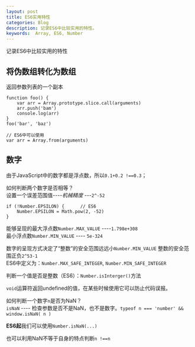 ```yaml
---
layout: post
title: ES6实用特性
categories: Blog
description: 记录ES6中比较实用的特性。
keywords:  Array, ES6, Number
---
```


记录ES6中比较实用的特性

将伪数组转化为数组
------
返回参数列表的一个副本

    function foo() {
        var arr = Array.prototype.slice.call(arguments)
        arr.push('bam')
        console.log(arr)
    }
    foo('bar', 'baz')

    // ES6中可以使用
    var arr = Array.from(arguments)
    

数字
----
由于JavaScript中的数字都是浮点数，所以`0.1+0.2 !==0.3`；		

如何判断两个数字是否相等？	
设置一个误差范围值----*机械精度* ---`2^-52`		

	if (!Number.EPSILON) {		// ES6
    	Number.EPSILON = Math.pow(2, -52)
    }
    
能够呈现的最大浮点数`Number.MAX_VALUE` ----`1.798e+308`			
最小浮点数`Number.MIN_VALUE` ---- `5e-324`		

数字的呈现方式决定了“整数”的安全范围远远小`Number.MIN_VALUE` 
整数的安全范围正负`2^53-1` 		
ES6中定义为：`Number.MAX_SAFE_INTEGER`, `Number.MIN_SAFE_INTEGER`

判断一个值是否是整数（ES6）：`Number.isInterger()`方法

`void`运算符返回undefined的值，在某些时候使用它可以防止代码误报。

如何判断一个数字`n`是否为NaN？		
`isNaN` ---- 检查参数是否不是NaN，也不是数字。`typeof n === 'number' && window.isNaN( n )`

**ES6起**我们可以使用`Number.isNaN(...)`

也可以利用NaN不等于自身的特点判断`n !==n`